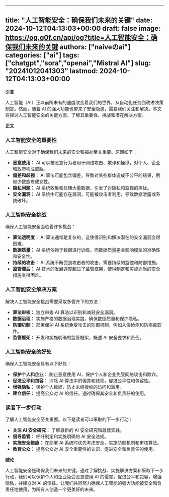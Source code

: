 
---
title: "人工智能安全：确保我们未来的关键"
date: 2024-10-12T04:13:03+00:00
draft: false
image: https://og.g0f.cn/api/og?title=人工智能安全：确保我们未来的关键
authors: ["naiveのai"]
categories: ["ai"]
tags: ["chatgpt","sora","openai","Mistral AI"]
slug: "20241012041303"
lastmod: 2024-10-12T04:13:03+00:00
---
**引言**

人工智能（AI）正以前所未有的速度改变着我们的世界，从自动化任务到改进决策制定。然而，随着 AI 的强大功能也带来了安全隐患，需要我们关注和解决。本文将探讨人工智能安全的关键方面，了解其重要性、挑战和潜在解决方案。

**正文**

### 人工智能安全的重要性

人工智能安全对于确保我们未来的安全和福祉至关重要。原因如下：

- **恶意使用：** AI 可以被恶意行为者用于网络攻击、欺诈和操纵，对个人、企业和政府构成威胁。
- **偏差和歧视：** AI 算法可能包含偏差，导致对某些群体造成不公平的结果，例如少数族裔或女性。
- **隐私问题：** AI 系统收集和处理大量数据，引发了对隐私和监视的担忧。
- **安全漏洞：** AI 系统中可能存在漏洞，可能被攻击者利用，导致数据泄露或系统破坏。

### 人工智能安全挑战

确保人工智能安全面临着许多挑战：

- **算法透明度：** AI 算法通常是复杂的，这使得识别和解决潜在的安全漏洞变得困难。
- **数据质量：** AI 系统依赖于数据进行训练，而数据质量差会影响模型的准确性和安全性。
- **持续的攻击：** AI 系统不断受到攻击者的攻击，需要持续的监控和防御措施。
- **监管滞后：** AI 技术的发展速度超过了监管框架，使得制定和实施适当的安全措施变得困难。

### 人工智能安全解决方案

解决人工智能安全挑战需要采取多管齐下的方法：

- **算法审核：** 独立审查 AI 算法以识别和减轻安全漏洞。
- **数据治理：** 实施严格的数据治理实践，确保数据质量和保护隐私。
- **防御机制：** 部署保护 AI 系统免受攻击的防御机制，例如入侵检测和防病毒软件。
- **监管框架：** 开发和实施明确的监管框架，概述 AI 安全要求和责任。

### 人工智能安全的好处

确保人工智能安全具有以下好处：

- **保护个人和企业：** 防止恶意使用 AI，保护个人和企业免受网络攻击和欺诈。
- **促进公平和包容：** 消除 AI 算法中的偏差和歧视，促进公平性和包容性。
- **增强隐私：** 保护个人数据，防止未经授权的访问和滥用。
- **建立信任：** 提高公众对 AI 的信任，通过确保其安全和负责任的使用。

### 读者下一步行动

了解人工智能安全至关重要。以下是读者可以采取的下一步行动：

- **关注 AI 安全研究：** 了解最新的 AI 安全研究和最佳实践。
- **倡导监管：** 呼吁制定和实施明确的 AI 安全法规。
- **实施安全措施：** 在部署 AI 系统时优先考虑安全，实施防御机制和审核算法。
- **教育公众：** 提高公众对 AI 安全重要性的认识，促进安全和负责任的使用。

**结论**

人工智能安全是确保我们未来的关键。通过了解挑战、实施解决方案和采取下一步行动，我们可以保护个人和企业免受恶意使用 AI 的侵害，促进公平和包容，增强隐私，并建立对 AI 的信任。让我们共同努力确保人工智能的强大功能被安全和负责任地使用，为所有人创造一个更美好的未来。